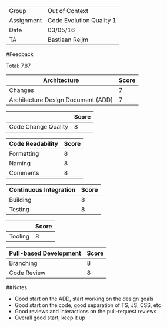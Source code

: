|      |            |
|------|------------|
|Group | Out of Context |
|Assignment|Code Evolution Quality 1|
|Date|03/05/16|
|TA|Bastiaan Reijm|

#Feedback

Total: 7.87

| Architecture                       | Score |
|------------------------------------|-------|
| Changes                            | 7     |
| Architecture Design Document (ADD) | 7     |

|                     | Score |
|---------------------|-------|
| Code Change Quality | 8     |

| Code Readability | Score |
|------------------|-------|
| Formatting       | 8     |
| Naming           | 8     |
| Comments         | 8     |

| Continuous Integration | Score |
|------------------------|-------|
| Building               | 8     |
| Testing                | 8     |

|         | Score |
|---------|-------|
| Tooling | 8     |

| Pull-based Development | Score |
|------------------------|-------|
| Branching              | 8     |
| Code Review            | 8     |

##Notes
* Good start on the ADD, start working on the design goals
* Good start on the code, good separation of TS, JS, CSS, etc
* Good reviews and interactions on the pull-request reviews
* Overall good start, keep it up